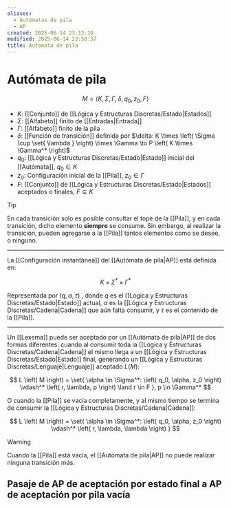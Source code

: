 ```yaml
---
aliases:
  - Autómatas de pila
  - AP
created: 2025-06-14 23:12:10
modified: 2025-06-14 23:50:37
title: Autómata de pila
---
```


# Autómata de pila

$$
M = \left< K, \Sigma, \Gamma, \delta, q_0, z_0, F \right>
$$

- $K$: [[Conjunto]] de [[Lógica y Estructuras Discretas/Estado|Estados]]
- $\Sigma$: [[Alfabeto]] finito de [[Entradas|Entrada]]
- $\Gamma$: [[Alfabeto]] finito de la pila
- $\delta$: [[Función de transición]] definida por $\delta: K \times \left( \Sigma \cup \set{ \lambda } \right) \times \Gamma \to P \left( K \times \Gamma^* \right)$
- $q_0$: [[Lógica y Estructuras Discretas/Estado|Estado]] inicial del [[Autómata]], $q_0 \in K$
- $z_0$: Configuración inicial de la [[Pila]], $z_0 \in \Gamma$
- $F$: [[Conjunto]] de [[Lógica y Estructuras Discretas/Estado|Estados]] aceptados o finales, $F \subseteq K$

> [!tip]
> En cada transición solo es posible consultar el tope de la [[Pila]], y en cada transición, dicho elemento **siempre** se consume. Sin embargo, al realizar la transición, pueden agregarse a la [[Pila]] tantos elementos como se desee, o ninguno.

---

La [[Configuración instantánea]] del [[Autómata de pila|AP]] está definida en:

$$
K \times \Sigma^* \times \Gamma^*
$$

Representada por $\left( q, \alpha, \tau \right)$ , donde $q$ es el [[Lógica y Estructuras Discretas/Estado|Estado]] actual, $\alpha$ es la [[Lógica y Estructuras Discretas/Cadena|Cadena]] que aún falta consumir, y $\tau$ es el contenido de la [[Pila]].

---

Un [[Lexema]] puede ser aceptado por un [[Autómata de pila|AP]] de dos formas diferentes: cuando al consumir toda la [[Lógica y Estructuras Discretas/Cadena|Cadena]] el mismo llega a un [[Lógica y Estructuras Discretas/Estado|Estado]] final, generando un [[Lógica y Estructuras Discretas/Lenguaje|Lenguaje]] aceptado $L \left( M \right)$:

$$
L \left( M \right) = \set{ \alpha \in \Sigma^*: \left( q_0, \alpha, z_0 \right) \vdash^* \left( r, \lambda, p \right) \land r \in F }, p \in \Gamma^*
$$

O cuando la [[Pila]] se vacía completamente, y al mismo tiempo se termina de consumir la [[Lógica y Estructuras Discretas/Cadena|Cadena]]:

$$
L \left( M \right) = \set{ \alpha \in \Sigma^*: \left( q_0, \alpha, z_0 \right) \vdash^* \left( r, \lambda, \lambda \right) }
$$

> [!warning]
> Cuando la [[Pila]] está vacía, el [[Autómata de pila|AP]] no puede realizar ninguna transición más.

## Pasaje de AP de aceptación por estado final a AP de aceptación por pila vacía

